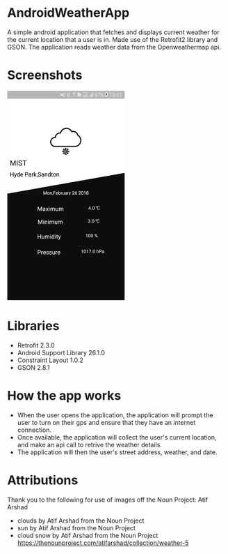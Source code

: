 # AndroidWeatherApp
A simple android application that fetches and displays current weather for the current location that a user is in. Made use of the Retrofit2 library and GSON. The application reads weather data from the Openweathermap api.

# Screenshots
![Screenshot](https://github.com/PabiMoloi/AndroidWeatherApp/blob/master/art/weatherApp.png)

# Libraries
- Retrofit 2.3.0
- Android Support Library 26.1.0
- Constraint Layout 1.0.2
- GSON 2.8.1

# How the app works
- When the user opens the application, the application will prompt the user to turn on their gps and ensure that they have an internet connection.
- Once available, the application will collect the user's current location, and make an api call to retrive the weather details.
- The application will then the user's street address, weather, and date.

# Attributions
Thank you to the following for use of images off the Noun Project:
Atif Arshad 
- clouds by Atif Arshad from the Noun Project
- sun by Atif Arshad from the Noun Project
- cloud snow by Atif Arshad from the Noun Project
https://thenounproject.com/atifarshad/collection/weather-5